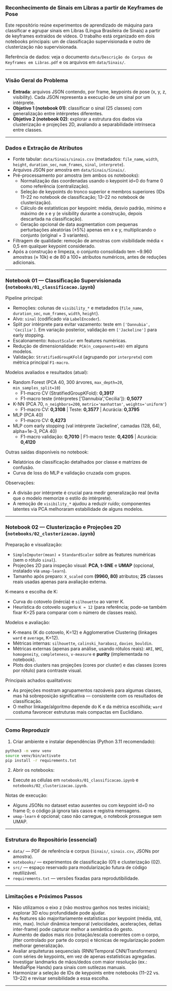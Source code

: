### Reconhecimento de Sinais em Libras a partir de Keyframes de Pose

Este repositório reúne experimentos de aprendizado de máquina para classificar e agrupar sinais em Libras (Língua Brasileira de Sinais) a partir de keyframes extraídos de vídeos. O trabalho está organizado em dois notebooks principais: um de classificação supervisionada e outro de clusterização não supervisionada.

Referência de dados: veja o documento `data/Descrição do Corpus de Keyframes em Libras.pdf` e os arquivos em `data/Sinais/`.

---

### Visão Geral do Problema
- **Entrada**: arquivos JSON contendo, por frame, keypoints de pose (x, y, z, visibility). Cada JSON representa a execução de um sinal por um intérprete.
- **Objetivo 1 (notebook 01)**: classificar o sinal (25 classes) com generalização entre intérpretes diferentes.
- **Objetivo 2 (notebook 02)**: explorar a estrutura dos dados via clusterização e projeções 2D, avaliando a separabilidade intrínseca entre classes.

---

### Dados e Extração de Atributos
- Fonte tabular: `data/Sinais/sinais.csv` (metadados: `file_name`, `width`, `height`, `duration_sec`, `num_frames`, `sinal`, `interprete`).
- Arquivos JSON por amostra em `data/Sinais/Sinais/`.
- Pré-processamento por amostra (em ambos os notebooks):
  - Normalização das coordenadas usando o keypoint id=0 do frame 0 como referência (centralização).
  - Seleção de keypoints do tronco superior e membros superiores (IDs 11–22 no notebook de classificação; 13–22 no notebook de clusterização).
  - Cálculo de estatísticas por keypoint: média, desvio padrão, mínimo e máximo de x e y (e visibility durante a construção, depois descartada na classificação).
  - Geração opcional de data augmentation com pequenas perturbações aleatórias (±5%) apenas em x e y, multiplicando o conjunto (original + 3 variantes).
- Filtragem de qualidade: remoção de amostras com visibilidade média < 0,5 em qualquer keypoint considerado.
- Após a construção e limpeza, o conjunto consolidado tem ~9.960 amostras (≈ 10k) e de 80 a 100+ atributos numéricos, antes de reduções adicionais.

---

### Notebook 01 — Classificação Supervisionada (`notebooks/01_classificacao.ipynb`)
Pipeline principal:
- Remoções: colunas de `visibility_*` e metadados (`file_name`, `duration_sec`, `num_frames`, `width`, `height`).
- Alvo: `sinal` (codificado via `LabelEncoder`).
- Split por intérprete para evitar vazamento: teste em `['Dannubia', 'Cecilia']`. Em variação posterior, validação em `['Jackeline']` para early stopping.
- Escalonamento: `RobustScaler` em features numéricas.
- Redução de dimensionalidade: `PCA(n_components=40)` em alguns modelos.
- Validação: `StratifiedGroupKFold` (agrupando por `interprete`) com métrica principal `F1-macro`.

Modelos avaliados e resultados (atual):
- Random Forest (PCA 40, 300 árvores, `max_depth=20`, `min_samples_split=10`)
  - F1-macro CV (StratifiedGroupKFold): **0,3917**
  - F1-macro teste (intérpretes ['Dannubia','Cecilia']): **0,5077**
- K-NN (PCA 70, `n_neighbors=200`, `metric='manhattan'`, `weights='uniform'`)
  - F1-macro CV: **0,3108** | Teste: **0,3577** | Acurácia: **0,3795**
- MLP (PCA 40)
  - F1-macro CV: **0,4273**
- MLP com early stopping (val intérprete 'Jackeline', camadas (128, 64), alpha=1e-3, PCA 40)
  - F1-macro validação: **0,7010** | F1-macro teste: **0,4205** | Acurácia: **0,4120**

Outras saídas disponíveis no notebook:
- Relatórios de classificação detalhados por classe e matrizes de confusão.
- Curva de loss do MLP e validação cruzada com grupos.

Observações:
- A divisão por intérprete é crucial para medir generalização real (evita que o modelo memorize o estilo do intérprete).
- A remoção de `visibility_*` ajudou a reduzir ruído; componentes latentes via PCA melhoraram estabilidade de alguns modelos.

---

### Notebook 02 — Clusterização e Projeções 2D (`notebooks/02_clusterizacao.ipynb`)
Preparação e visualização:
- `SimpleImputer(mean)` + `StandardScaler` sobre as features numéricas (sem o rótulo `sinal`).
- Projeções 2D para inspeção visual: **PCA**, **t-SNE** e **UMAP** (opcional, instalado via `umap-learn`).
- Tamanho após preparo: `X_scaled` com **(9960, 80)** atributos; **25** classes reais usadas apenas para avaliação externa.

K-means e escolha de K:
- Curva do cotovelo (inércia) e `silhouette` ao varrer K.
- Heurística do cotovelo sugeriu `K ≈ 12` (para referência; pode-se também fixar K=25 para comparar com o número de classes reais).

Modelos e avaliação:
- K-means (K do cotovelo, K=12) e Agglomerative Clustering (linkages `ward` e `average`, K=12).
- Métricas internas: `silhouette`, `calinski_harabasz`, `davies_bouldin`.
- Métricas externas (apenas para análise, usando rótulos reais): `ARI`, `NMI`, `homogeneity`, `completeness`, `v-measure` e **purity** (implementada no notebook).
- Plots dos clusters nas projeções (cores por cluster) e das classes (cores por rótulo) para contraste visual.

Principais achados qualitativos:
- As projeções mostram agrupamentos razoáveis para algumas classes, mas há sobreposição significativa — consistente com os resultados de classificação.
- O melhor linkage/algoritmo depende do K e da métrica escolhida; `ward` costuma favorecer estruturas mais compactas em Euclidiano.

---

### Como Reproduzir
1) Criar ambiente e instalar dependências (Python 3.11 recomendado):
```bash
python3 -m venv venv
source venv/bin/activate
pip install -r requirements.txt
```

2) Abrir os notebooks:
- Execute as células em `notebooks/01_classificacao.ipynb` e `notebooks/02_clusterizacao.ipynb`.

Notas de execução:
- Alguns JSONs no dataset estao ausentes ou com keypoint id=0 no frame 0; o código já ignora tais casos e registra mensagens.
- `umap-learn` é opcional; caso não carregue, o notebook prossegue sem UMAP.

---

### Estrutura do Repositório (essencial)
- `data/` — PDF de referência e corpus (`Sinais/`, `sinais.csv`, JSONs por amostra).
- `notebooks/` — experimentos de classificação (01) e clusterização (02).
- `src/` — espaço reservado para modularização futura de código reutilizável.
- `requirements.txt` — versões fixadas para reprodutibilidade.

---

### Limitações e Próximos Passos
- Não utilizamos o eixo z (não mostrou ganhos nos testes iniciais); explorar 3D e/ou profundidade pode ajudar.
- As features são majoritariamente estatísticas por keypoint (média, std, min, max). Incluir dinâmica temporal (velocidades, acelerações, deltas inter-frame) pode capturar melhor a semântica do gesto.
- Aumento de dados mais rico (rotação/escala coerentes com o corpo, jitter controlado por parte do corpo) e técnicas de regularização podem melhorar generalização.
- Avaliar arquiteturas sequenciais (RNN/Temporal CNN/Transformers) com séries de keypoints, em vez de apenas estatísticas agregadas.
- Investigar landmarks de mãos/dedos com maior resolução (ex.: MediaPipe Hands) para sinais com sutilezas manuais.
- Harmonizar a seleção de IDs de keypoints entre notebooks (11–22 vs. 13–22) e revisar sensibilidade a essa escolha.

---
